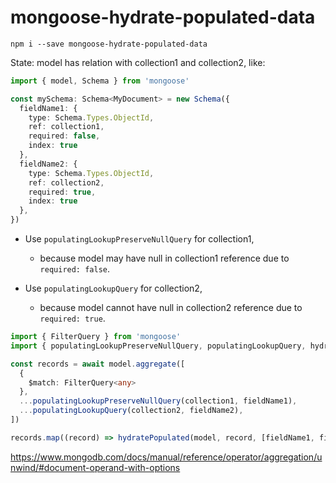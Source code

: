 # mongoose-hydrate-populated-data

```
npm i --save mongoose-hydrate-populated-data
```

State: model has relation with collection1 and collection2, like:
```ts
import { model, Schema } from 'mongoose'

const mySchema: Schema<MyDocument> = new Schema({
  fieldName1: {
    type: Schema.Types.ObjectId,
    ref: collection1,
    required: false,
    index: true
  },
  fieldName2: {
    type: Schema.Types.ObjectId,
    ref: collection2,
    required: true,
    index: true
  },
})
```
- Use `populatingLookupPreserveNullQuery` for collection1,
  - because model may have null in collection1 reference due to `required: false`.

- Use `populatingLookupQuery` for collection2,
  - because model cannot have null in collection2 reference due to `required: true`.

```ts
import { FilterQuery } from 'mongoose'
import { populatingLookupPreserveNullQuery, populatingLookupQuery, hydratePopulated } from 'mongoose-hydrate-populated-data'

const records = await model.aggregate([
  {
    $match: FilterQuery<any>
  },
  ...populatingLookupPreserveNullQuery(collection1, fieldName1),
  ...populatingLookupQuery(collection2, fieldName2),
])

records.map((record) => hydratePopulated(model, record, [fieldName1, fieldName2]))
```

https://www.mongodb.com/docs/manual/reference/operator/aggregation/unwind/#document-operand-with-options
